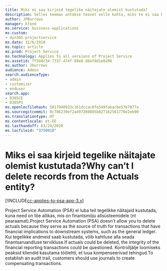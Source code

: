```yaml
---
title: Miks ei saa kirjeid tegelike näitajate olemist kustutada?
description: Selles teemas antakse teavet selle kohta, miks te ei saa kirjeid tegelikest olemitest kustutada.
author: JPBurrows
manager: kfend
ms.service: business-applications
ms.custom:
- dyn365-projectservice
ms.date: 11/6/2018
ms.topic: article
ms.prod: Project Service
ms.technology: Applies to all versions of Project Service
ms.assetid: ff504c34-7337-474f-89e8-d8afdd1e0a98
ms.author: Jburrows
audience: Admin
search.audienceType:
- admin
- customizer
- enduser
search.app:
- D365CE
- D365PS
ms.openlocfilehash: 5817940933c161dccac0fe549fabacbe57e7077a
ms.sourcegitcommit: 8c786230ef2a497280885b827162561776e2eb00
ms.translationtype: HT
ms.contentlocale: et-EE
ms.lasthandoff: 03/24/2020
ms.locfileid: "3750918"
---
```

# <a name="why-cant-i-delete-records-from-the-actuals-entity"></a><span data-ttu-id="dceb4-103">Miks ei saa kirjeid tegelike näitajate olemist kustutada?</span><span class="sxs-lookup"><span data-stu-id="dceb4-103">Why can’t I delete records from the Actuals entity?</span></span>

[!INCLUDE[cc-applies-to-psa-app-3.x](../includes/cc-applies-to-psa-app-3x.md)]

<span data-ttu-id="dceb4-104">Project Service Automation (PSA) ei luba teil tegelikke näitajaid kustutada, kuna need on tõe allikas, mis on finantsmõju allsüsteemidele (nt pearaamat).</span><span class="sxs-lookup"><span data-stu-id="dceb4-104">Project Service Automation (PSA) doesn't allow you to delete actuals because they serve as the source of truth for transactions that have financial implications to downstream systems, such as the general ledger.</span></span> <span data-ttu-id="dceb4-105">Kui tegelikke andmeid saab kustutada, võib kahtluse alla seada finantsaruandluse tervikluse.</span><span class="sxs-lookup"><span data-stu-id="dceb4-105">If actuals could be deleted, the integrity of the financial reporting transactions could be questioned.</span></span> <span data-ttu-id="dceb4-106">Kontrolljälje loomiseks peaksid kliendid kasutama töölehti, et luua kompenseerivad tehingud.</span><span class="sxs-lookup"><span data-stu-id="dceb4-106">To establish an audit trail, customers should use journals to create compensating transactions.</span></span>

